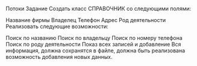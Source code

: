 Потоки
Задание 
Создать класс СПРАВОЧНИК со следующими полями:

Название фирмы
Владелец
Телефон
Адрес
Род деятельности
Реализовать следующие возможности:

Поиск по названию
Поиск по владельцу
Поиск по номеру телефона
Поиск по роду деятельности
Показ всех записей и добавление
Вся информация, должна сохранятся в файле, должна быть реализована возможность добавления новых данных.


